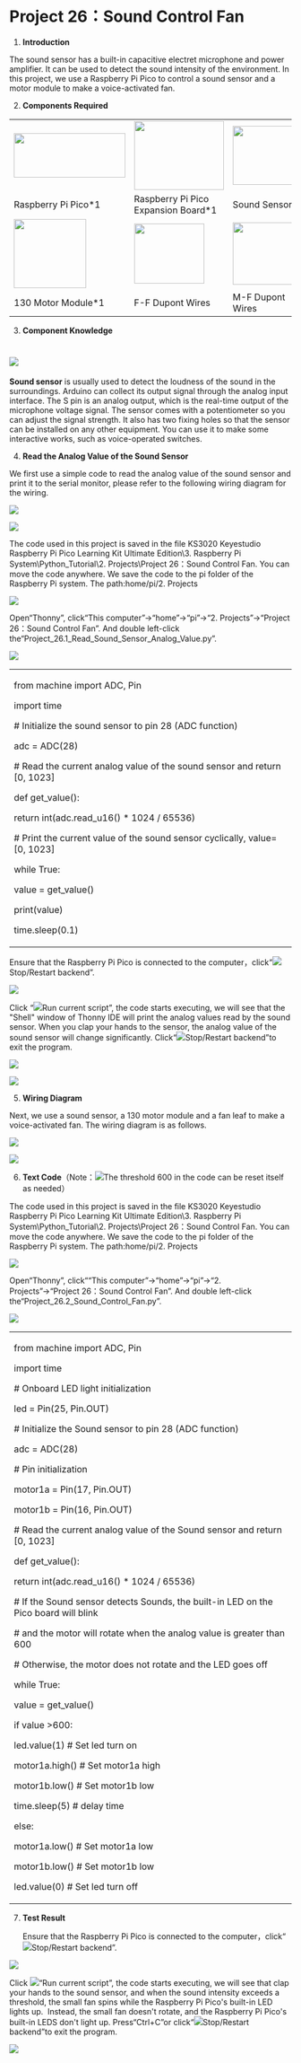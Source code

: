 # Project 26：Sound Control Fan

1.  **Introduction**

The sound sensor has a built-in capacitive electret microphone and power
amplifier. It can be used to detect the sound intensity of the
environment. In this project, we use a Raspberry Pi Pico to control a
sound sensor and a motor module to make a voice-activated fan.

2.  **Components Required**

<table>
<tbody>
<tr class="odd">
<td><p><img src="https://raw.githubusercontent.com/keyestudio/KS3020-KS3020F-Keyestudio-Raspberry-Pi-Pico-Ultimate-Starter-Kit-Raspberry-Pi/master/media/8eeca2083cc744159c642a792b53eba2.jpeg" style="width:2.06806in;height:0.82361in" /></p></td>
<td><img src="https://raw.githubusercontent.com/keyestudio/KS3020-KS3020F-Keyestudio-Raspberry-Pi-Pico-Ultimate-Starter-Kit-Raspberry-Pi/master/media/bbed91c0b45fcafc7e7163bfeabf68f9.png" style="width:1.66944in;height:1.28472in" /></td>
<td><img src="https://raw.githubusercontent.com/keyestudio/KS3020-KS3020F-Keyestudio-Raspberry-Pi-Pico-Ultimate-Starter-Kit-Raspberry-Pi/master/media/2ea1614210807e59a5bc7223a6fa960b.png" style="width:1.46944in;height:1.09722in" /></td>
<td><img src="https://raw.githubusercontent.com/keyestudio/KS3020-KS3020F-Keyestudio-Raspberry-Pi-Pico-Ultimate-Starter-Kit-Raspberry-Pi/master/media/7dcbd02995be3c142b2f97df7f7c03ce.png" style="width:0.99028in;height:0.52986in" /></td>
</tr>
<tr class="even">
<td>Raspberry Pi Pico*1</td>
<td>Raspberry Pi Pico Expansion Board*1</td>
<td>Sound Sensor*1</td>
<td>USB Cable*1</td>
</tr>
<tr class="odd">
<td><img src="https://raw.githubusercontent.com/keyestudio/KS3020-KS3020F-Keyestudio-Raspberry-Pi-Pico-Ultimate-Starter-Kit-Raspberry-Pi/master/media/6f668af8a0ecdffb5e0b64b21c0fd392.png" style="width:1.34167in;height:1.27708in" /></td>
<td><img src="https://raw.githubusercontent.com/keyestudio/KS3020-KS3020F-Keyestudio-Raspberry-Pi-Pico-Ultimate-Starter-Kit-Raspberry-Pi/master/media/2f77153d70a7cea1d49a75550e38eacf.png" style="width:1.31042in;height:1.11806in" /></td>
<td><img src="https://raw.githubusercontent.com/keyestudio/KS3020-KS3020F-Keyestudio-Raspberry-Pi-Pico-Ultimate-Starter-Kit-Raspberry-Pi/master/media/1fbdfe0569327d9a42600a54336bf7b5.png" style="width:1.38819in;height:1.15833in" /></td>
<td></td>
</tr>
<tr class="even">
<td>130 Motor Module*1</td>
<td>F-F Dupont Wires</td>
<td>M-F Dupont Wires</td>
<td></td>
</tr>
</tbody>
</table>

3.  **Component Knowledge**

# ![](/media/9271d5f7a7647d7a3c959e6c7b837b5b.png)

**Sound sensor** is usually used to detect the loudness of the sound in
the surroundings. Arduino can collect its output signal through the
analog input interface. The S pin is an analog output, which is the
real-time output of the microphone voltage signal. The sensor comes with
a potentiometer so you can adjust the signal strength. It also has two
fixing holes so that the sensor can be installed on any other equipment.
You can use it to make some interactive works, such as voice-operated
switches.

4.  **Read the Analog Value of the Sound Sensor**

We first use a simple code to read the analog value of the sound sensor
and print it to the serial monitor, please refer to the following wiring
diagram for the wiring.

![](/media/7bcfe48423953695c677c0c504d8f745.png)

![](/media/547329f9d46a7267798728d385b60912.png)

The code used in this project is saved in the file KS3020 Keyestudio
Raspberry Pi Pico Learning Kit Ultimate Edition\\3. Raspberry Pi
System\\Python\_Tutorial\\2. Projects\\Project 26：Sound Control Fan. You
can move the code anywhere. We save the code to the pi folder of the
Raspberry Pi system. The path:home/pi/2. Projects

![](/media/ae27830403a2f741aa9b725e5324c215.png)

Open“Thonny”, click“This computer”→“home”→“pi”→“2. Projects”→“Project
26：Sound Control Fan”. And double left-click
the“Project\_26.1\_Read\_Sound\_Sensor\_Analog\_Value.py”.

![](/media/27eac64857f25c481f3dd5d6df9b18c7.png)

<table>
<tbody>
<tr class="odd">
<td><p>from machine import ADC, Pin</p>
<p>import time</p>
<p># Initialize the sound sensor to pin 28 (ADC function)</p>
<p>adc = ADC(28)</p>
<p># Read the current analog value of the sound sensor and return [0, 1023]</p>
<p>def get_value():</p>
<p>return int(adc.read_u16() * 1024 / 65536)</p>
<p># Print the current value of the sound sensor cyclically, value=[0, 1023]</p>
<p>while True:</p>
<p>value = get_value()</p>
<p>print(value)</p>
<p>time.sleep(0.1)</p></td>
</tr>
</tbody>
</table>

Ensure that the Raspberry Pi Pico is connected to the
computer，click“![](/media/ec00367ea605788eab454cd176b94c7b.png)Stop/Restart backend”.

![](/media/1be0ecb86d1263ba7693b7058376b7ab.png)

Click “![](/media/bb4d9305714a178069d277b20e0934b7.png)Run current script”, the code starts
executing, we will see that the "Shell" window of Thonny IDE will print
the analog values read by the sound sensor. When you clap your hands to
the sensor, the analog value of the sound sensor will change
significantly. Click“![](/media/ec00367ea605788eab454cd176b94c7b.png)Stop/Restart backend”to exit
the program.

![](/media/27e036453fd9c7f22800cb540f4c500b.png)

![](/media/ebe92f3cc97f7d21b92d498c9f04f625.png)

5.  **Wiring Diagram**

Next, we use a sound sensor, a 130 motor module and a fan leaf to make a
voice-activated fan. The wiring diagram is as follows.

![](/media/631b461716fe53a2c1138f561acae5f7.png)

![](/media/340c224f0f71765f71d17afc623d595d.png)

6.  **Text Code**（Note：![](/media/c20911df19d11290cf099072fe250029.png)The threshold 600 in the
    code can be reset itself as needed）

The code used in this project is saved in the file KS3020 Keyestudio
Raspberry Pi Pico Learning Kit Ultimate Edition\\3. Raspberry Pi
System\\Python\_Tutorial\\2. Projects\\Project 26：Sound Control Fan. You
can move the code anywhere. We save the code to the pi folder of the
Raspberry Pi system. The path:home/pi/2. Projects

![](/media/ae27830403a2f741aa9b725e5324c215.png)

Open“Thonny”, click““This computer”→“home”→“pi”→“2. Projects”→“Project
26：Sound Control Fan”. And double left-click
the“Project\_26.2\_Sound\_Control\_Fan.py”.

![](/media/e78dce78ed1df268479f97584ccbcd8d.png)

<table>
<tbody>
<tr class="odd">
<td><p>from machine import ADC, Pin</p>
<p>import time</p>
<p># Onboard LED light initialization</p>
<p>led = Pin(25, Pin.OUT)</p>
<p># Initialize the Sound sensor to pin 28 (ADC function)</p>
<p>adc = ADC(28)</p>
<p># Pin initialization</p>
<p>motor1a = Pin(17, Pin.OUT)</p>
<p>motor1b = Pin(16, Pin.OUT)</p>
<p># Read the current analog value of the Sound sensor and return [0, 1023]</p>
<p>def get_value():</p>
<p>return int(adc.read_u16() * 1024 / 65536)</p>
<p># If the Sound sensor detects Sounds, the built-in LED on the Pico board will blink</p>
<p># and the motor will rotate when the analog value is greater than 600</p>
<p># Otherwise, the motor does not rotate and the LED goes off</p>
<p>while True:</p>
<p>value = get_value()</p>
<p>if value &gt;600:</p>
<p>led.value(1) # Set led turn on</p>
<p>motor1a.high() # Set motor1a high</p>
<p>motor1b.low() # Set motor1b low</p>
<p>time.sleep(5) # delay time</p>
<p>else:</p>
<p>motor1a.low() # Set motor1a low</p>
<p>motor1b.low() # Set motor1b low</p>
<p>led.value(0) # Set led turn off</p></td>
</tr>
</tbody>
</table>

7.  **Test Result**
    
    Ensure that the Raspberry Pi Pico is connected to the
    computer，click“![](/media/ec00367ea605788eab454cd176b94c7b.png)Stop/Restart backend”.

![](/media/cf0f619d87a3dd56bd74304634468227.png)

Click ![](/media/bb4d9305714a178069d277b20e0934b7.png)“Run current script”, the code starts
executing, we will see that clap your hands to the sound sensor, and
when the sound intensity exceeds a threshold, the small fan spins while
the Raspberry Pi Pico's built-in LED lights up.  Instead, the small fan
doesn't rotate, and the Raspberry Pi Pico's built-in LEDS don't light
up. Press“Ctrl+C”or click“![](/media/ec00367ea605788eab454cd176b94c7b.png)Stop/Restart backend”to
exit the program.

![](/media/9080ca52a8f37114bae5edc03c23d6ae.png)
